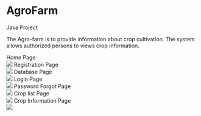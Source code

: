 # AgroFarm
Java Project

<p>The Agro-farm is to provide information about crop cultivation. The system allows
authorized persons to views crop information.</p>

Home Page<br><img src="AgroFarm/blob/main/Home_Page.png">
Registration Page <br><img src="AgroFarm/blob/main/Registration_Page.png">
Database Page <br><img src="AgroFarm/blob/main/Database_page.png">
Login Page <br><img src="AgroFarm/blob/main/Login_page.png">
Password Forgot Page <br><img src="AgroFarm/blob/main/pass_forgot_page.png">
Crop list Page <br><img src="AgroFarm/blob/main/crop_list_page.png">
Crop Information Page <br><img src="AgroFarm/blob/main/crop_info_page.png">

